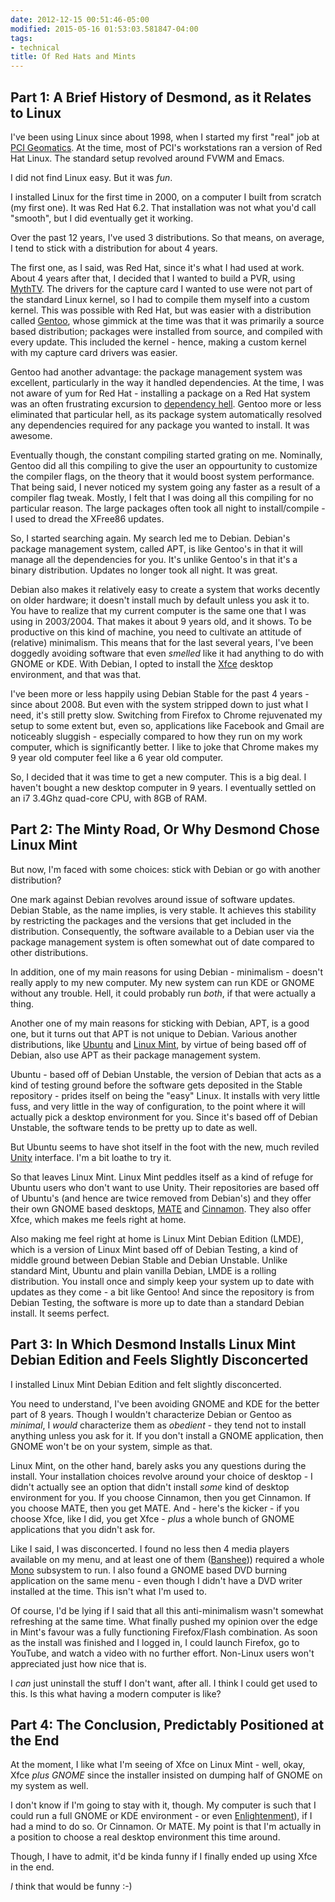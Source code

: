```yaml
---
date: 2012-12-15 00:51:46-05:00
modified: 2015-05-16 01:53:03.581847-04:00
tags:
- technical
title: Of Red Hats and Mints
---
```


## Part 1: A Brief History of Desmond, as it Relates to Linux

I've been using Linux since about 1998, when I started my first "real" job
at [PCI Geomatics][1].  At the time, most of PCI's workstations ran a
version of Red Hat Linux.  The standard setup revolved around FVWM and
Emacs.

I did not find Linux easy.  But it was *fun*.

I installed Linux for the first time in 2000, on a computer I built from
scratch (my first one).  It was Red Hat 6.2.  That installation was not what
you'd call "smooth", but I did eventually get it working.

Over the past 12 years, I've used 3 distributions.  So that means, on
average, I tend to stick with a distribution for about 4 years.  

The first one, as I said, was Red Hat, since it's what I had used at work.
About 4 years after that, I decided that I wanted to build a PVR, using
[MythTV][2].  The drivers for the capture card I wanted to use were not part
of the standard Linux kernel, so I had to compile them myself into a custom
kernel.  This was possible with Red Hat, but was easier with a distribution
called [Gentoo][3], whose gimmick at the time was that it was primarily a
source based distribution; packages were installed from source, and compiled
with every update.  This included the kernel - hence, making a custom kernel
with my capture card drivers was easier.

Gentoo had another advantage: the package management system was excellent,
particularly in the way it handled dependencies.  At the time, I was not
aware of yum for Red Hat - installing a package on a Red Hat system was an
often frustrating excursion to [dependency hell][4].  Gentoo more or less
eliminated that particular hell, as its package system automatically
resolved any dependencies required for any package you wanted to install.
It was awesome.

Eventually though, the constant compiling started grating on me.  Nominally,
Gentoo did all this compiling to give the user an oppourtunity to customize
the compiler flags, on the theory that it would boost system performance.
That being said, I never noticed my system going any faster as a result of a
compiler flag tweak.  Mostly, I felt that I was doing all this compiling for
no particular reason.  The large packages often took all night to
install/compile - I used to dread the XFree86 updates.

So, I started searching again.  My search led me to Debian.  Debian's
package management system, called APT, is like Gentoo's in that it will
manage all the dependencies for you.  It's unlike Gentoo's in that it's a
binary distribution.  Updates no longer took all night.  It was great.

Debian also makes it relatively easy to create a system that works decently
on older hardware; it doesn't install much by default unless you ask it to.
You have to realize that my current computer is the same one that I was
using in 2003/2004.  That makes it about 9 years old, and it shows.  To be
productive on this kind of machine, you need to cultivate an attitude of
(relative) minimalism.  This means that for the last several years, I've
been doggedly avoiding software that even *smelled* like it had anything to
do with GNOME or KDE.  With Debian, I opted to install the [Xfce][5] desktop
environment, and that was that.

I've been more or less happily using Debian Stable for the past 4 years -
since about 2008.  But even with the system stripped down to just what I
need, it's still pretty slow.  Switching from Firefox to Chrome rejuvenated
my setup to some extent but, even so, applications like Facebook and Gmail
are noticeably sluggish - especially compared to how they run on my work
computer, which is significantly better.  I like to joke that Chrome makes
my 9 year old computer feel like a 6 year old computer.

So, I decided that it was time to get a new computer.  This is a big deal.
I haven't bought a new desktop computer in 9 years.  I eventually settled on
an i7 3.4Ghz quad-core CPU, with 8GB of RAM.

## Part 2: The Minty Road, Or Why Desmond Chose Linux Mint

But now, I'm faced with some choices: stick with Debian or go with another
distribution?  

One mark against Debian revolves around issue of software updates.  Debian
Stable, as the name implies, is very stable.  It achieves this stability by
restricting the packages and the versions that get included in the
distribution.  Consequently, the software available to a Debian user via the
package management system is often somewhat out of date compared to other
distributions.

In addition, one of my main reasons for using Debian - minimalism - doesn't
really apply to my new computer.  My new system can run KDE or GNOME without
any trouble.  Hell, it could probably run *both*, if that were actually a
thing.

Another one of my main reasons for sticking with Debian, APT, is a good one,
but it turns out that APT is not unique to Debian.  Various another
distributions, like [Ubuntu][6] and [Linux Mint][7], by virtue of being
based off of Debian, also use APT as their package management system.

Ubuntu - based off of Debian Unstable, the version of Debian that acts as a
kind of testing ground before the software gets deposited in the Stable
repository - prides itself on being the "easy" Linux.  It installs with very
little fuss, and very little in the way of configuration, to the point where
it will actually pick a desktop environment for you.  Since it's based off
of Debian Unstable, the software tends to be pretty up to date as well.

But Ubuntu seems to have shot itself in the foot with the new, much reviled
[Unity][8] interface. I'm a bit loathe to try it.

So that leaves Linux Mint.  Linux Mint peddles itself as a kind of refuge
for Ubuntu users who don't want to use Unity.  Their repositories are based
off of Ubuntu's (and hence are twice removed from Debian's) and they offer
their own GNOME based desktops, [MATE][9] and [Cinnamon][10].  They also
offer Xfce, which makes me feels right at home.

Also making me feel right at home is Linux Mint Debian Edition (LMDE), which
is a version of Linux Mint based off of Debian Testing, a kind of middle
ground between Debian Stable and Debian Unstable.  Unlike standard Mint,
Ubuntu and plain vanilla Debian, LMDE is a rolling distribution.  You
install once and simply keep your system up to date with updates as they
come - a bit like Gentoo!  And since the repository is from Debian Testing,
the software is more up to date than a standard Debian install.  It seems
perfect.

## Part 3: In Which Desmond Installs Linux Mint Debian Edition and Feels Slightly Disconcerted

I installed Linux Mint Debian Edition and felt slightly disconcerted.

You need to understand, I've been avoiding GNOME and KDE for the better part
of 8 years.  Though I wouldn't characterize Debian or Gentoo as *minimal*, I
*would* characterize them as *obedient* - they tend not to install anything
unless you ask for it.  If you don't install a GNOME application, then GNOME
won't be on your system, simple as that.

Linux Mint, on the other hand, barely asks you any questions during the
install.  Your installation choices revolve around your choice of desktop -
I didn't actually see an option that didn't install *some* kind of desktop
environment for you.  If you choose Cinnamon, then you get Cinnamon.  If you
choose MATE, then you get MATE.  And - here's the kicker - if you choose
Xfce, like I did, you get Xfce - *plus* a whole bunch of GNOME applications
that you didn't ask for.

Like I said, I was disconcerted.  I found no less then 4 media players
available on my menu, and at least one of them ([Banshee][11])) required a
whole [Mono][12] subsystem to run.  I also found a GNOME based DVD burning
application on the same menu - even though I didn't have a DVD writer
installed at the time.  This isn't what I'm used to.

Of course, I'd be lying if I said that all this anti-minimalism wasn't
somewhat refreshing at the same time.  What finally pushed my opinion over
the edge in Mint's favour was a fully functioning Firefox/Flash combination.
As soon as the install was finished and I logged in, I could launch Firefox,
go to YouTube, and watch a video with no further effort.  Non-Linux users
won't appreciated just how nice that is.

I *can* just uninstall the stuff I don't want, after all.  I think I could
get used to this.  Is this what having a modern computer is like?

## Part 4: The Conclusion, Predictably Positioned at the End

At the moment, I like what I'm seeing of Xfce on Linux Mint - well, okay,
Xfce *plus GNOME* since the installer insisted on dumping half of GNOME on
my system as well.

I don't know if I'm going to stay with it, though.  My computer is such that
I could run a full GNOME or KDE environment - or even [Enlightenment][13]),
if I had a mind to do so.  Or Cinnamon. Or MATE.  My point is that I'm
actually in a position to choose a real desktop environment this time
around.

Though, I have to admit, it'd be kinda funny if I finally ended up using
Xfce in the end.

*I* think that would be funny :-)

[1]: http://www.pcigeomatics.com/
[2]: http://www.mythtv.org/
[3]: http://www.gentoo.org/
[4]: http://en.wikipedia.org/wiki/Dependency_hell
[5]: http://www.xfce.org/
[6]: http://www.ubuntu.com/
[7]: http://linuxmint.com/
[8]: http://en.wikipedia.org/wiki/Unity_(user_interface)
[9]: http://en.wikipedia.org/wiki/MATE_(desktop_environment)
[10]: http://en.wikipedia.org/wiki/Cinnamon_(user_interface)
[11]: http://en.wikipedia.org/wiki/Banshee_(media_player)
[12]: http://en.wikipedia.org/wiki/Mono_(software)
[13]: http://en.wikipedia.org/wiki/Enlightenment_(window_manager)
